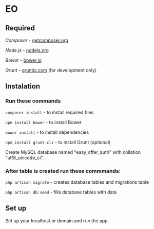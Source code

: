 # EO

## Required 

*Composer*  - [getcomposer.org](https://getcomposer.org/)

*Node.js*   - [nodejs.org](https://nodejs.org/)

*Bower*     - [bower.io](http://bower.io/)

*Grunt*     - [gruntjs.com](http://gruntjs.com/) (for development only)

## Instalation

### Run these commands

```composer install``` - to install required files

```npm install bower``` - to install Bower

```bower install``` - to install dependencies 

```npm install grunt-cli``` - to install Grunt (optional) 

Create MySQL database named "easy_offer_auth" with collation "utf8_unicode_ci".

### After table is created run these commmands:

```php artisan migrate``` - creates database tables and migrations table

```php artisan db:seed``` - fills database tables with data

## Set up

Set up your localhost or domain and run the app
